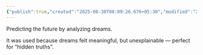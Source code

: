 ```yaml
---
{"publish":true,"created":"2025-08-30T08:09:26.676+05:30","modified":"2025-08-30T08:09:26.676+05:30","cssclasses":""}
---
```



Predicting the future by analyzing dreams.

It was used because dreams felt meaningful, but unexplainable — perfect for “hidden truths”.
